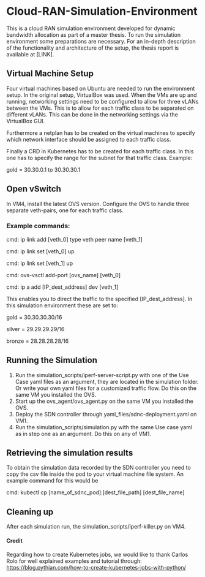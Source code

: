 # Cloud-RAN-Simulation-Environment
This is a cloud RAN simulation environment developed for dynamic bandwidth allocation as part of a master thesis. To run the simulation environment some preparations are necessary. For an in-depth description of the functionality and architecture of the setup, the thesis report is available at [LINK]. 

## Virtual Machine Setup
Four virtual machines based on Ubuntu are needed to run the environment setup. In the original setup, VirtualBox was used. When the VMs are up and running, networking settings need to be configured to allow for three vLANs between the VMs. This is to allow for each traffic class to be separated on different vLANs. This can be done in the networking settings via the VirtualBox GUI.

Furthermore a netplan has to be created on the virtual machines to specify which network interface should be assigned to each traffic class. 

Finally a CRD in Kubernetes has to be created for each traffic class. In this one has to specify the range for the subnet for that traffic class. Example:

gold =  30.30.0.1 to 30.30.30.1

## Open vSwitch
In VM4, install the latest OVS version.
Configure the OVS to handle three separate veth-pairs, one for each traffic class.

### Example commands:

cmd: ip link add [veth_0] type veth peer name [veth_1] 

cmd: ip link set [veth_0] up

cmd: ip link set [veth_1] up

cmd: ovs-vsctl add-port [ovs_name] [veth_0] 

cmd: ip a add [IP_dest_address] dev [veth_1] 


This enables you to direct the traffic to the specified [IP_dest_address]. In this simulation environment these are set to:

gold = 30.30.30.30/16 

silver = 29.29.29.29/16

bronze = 28.28.28.28/16 


## Running the Simulation
1. Run the simulation_scripts/iperf-server-script.py with one of the Use Case yaml files as an argument, they are located in the simulation folder. Or write your own yaml files for a customized traffic flow. Do this on the same VM you installed the OVS.
2. Start up the ovs_agent/ovs_agent.py on the same VM you installed the OVS.
3. Deploy the SDN controller through yaml_files/sdnc-deployment.yaml on VM1.
4. Run the simulation_scripts/simulation.py with the same Use case yaml as in step one as an argument. Do this on any of VM1. 

## Retrieving the simulation results
To obtain the simulation data recorded by the SDN controller you need to copy the csv file inside the pod to your virtual machine file system.
An example command for this would be 

cmd: kubectl cp [name_of_sdnc_pod]:[dest_file_path] [dest_file_name]


## Cleaning up
After each simulation run, the simulation_scripts/iperf-killer.py on VM4.

#### Credit
Regarding how to create Kubernetes jobs, we would like to thank Carlos Rolo for well explained examples and tutorial through:
https://blog.pythian.com/how-to-create-kubernetes-jobs-with-python/

